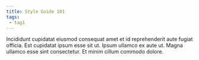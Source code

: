 ```yaml
---
title: Style Guide 101
tags:
 - tag1
---
```


Incididunt cupidatat eiusmod consequat amet et id reprehenderit aute fugiat officia. Est cupidatat ipsum esse sit ut. Ipsum ullamco ex aute ut. Magna ullamco esse sint consectetur. Et minim cillum commodo dolore.